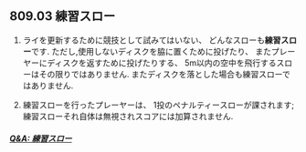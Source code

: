 ## 809.03 練習スロー

1. ライを更新するために競技として試みてはいない、
どんなスローも**練習スロー**です.
ただし,使用しないディスクを脇に置くために投げたり、
またプレーヤーにディスクを返すために投げたりする、
5m以内の空中を飛行するスローはその限りではありません.
またディスクを落とした場合も練習スローではありません.

1. 練習スローを行ったプレーヤーは、
1投のペナルティースローが課されます;
練習スローそれ自体は無視されスコアには加算されません.

##### [Q&A: 練習スロー](qa-pra)

